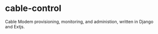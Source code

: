 cable-control
=============

Cable Modem provisioning, monitoring, and administion, written in Django and Extjs.